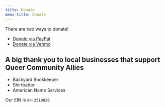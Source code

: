 ```yaml
---
title: Donate
menu-title: Donate
---
```


There are two ways to donate!

- [Donate via PayPal](/donate/paypal)
- [Donate via Venmo](/donate/venmo)



## A big thank you to local businesses that support Queer Community Allies

- Backyard Bookkeeper
- Shirtbatter
- American Name Services


Our EIN is `84-2519026`
